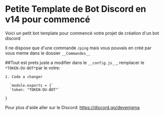 # Petite Template de Bot Discord en v14 pour commencé 

Voici un petit bot template pour commencé votre projet de création d'un bot discord

Il ne dispose que d'une commande `/ping` mais vous pouvais en créé par vous meme dans le dossier `__Commandes__`

##Tout est prets juste a modifier dans le `__config.js__`, remplacer le `*TOKEN-DU-BOT*`par le votre: 

`1. Code a changer`

      `module.exports = {`
      `token: "TOKEN-DU-BOT"`
  `}`
  
Pour plus d'aide aller sur le Discord: https://discord.gg/devenigma
